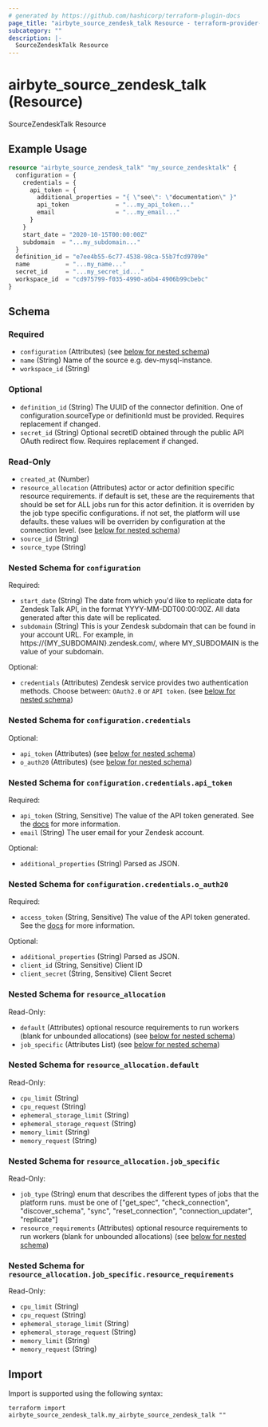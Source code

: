 ```yaml
---
# generated by https://github.com/hashicorp/terraform-plugin-docs
page_title: "airbyte_source_zendesk_talk Resource - terraform-provider-airbyte"
subcategory: ""
description: |-
  SourceZendeskTalk Resource
---
```


# airbyte_source_zendesk_talk (Resource)

SourceZendeskTalk Resource

## Example Usage

```terraform
resource "airbyte_source_zendesk_talk" "my_source_zendesktalk" {
  configuration = {
    credentials = {
      api_token = {
        additional_properties = "{ \"see\": \"documentation\" }"
        api_token             = "...my_api_token..."
        email                 = "...my_email..."
      }
    }
    start_date = "2020-10-15T00:00:00Z"
    subdomain  = "...my_subdomain..."
  }
  definition_id = "e7ee4b55-6c77-4538-98ca-55b7fcd9709e"
  name          = "...my_name..."
  secret_id     = "...my_secret_id..."
  workspace_id  = "cd975799-f035-4990-a6b4-4906b99cbebc"
}
```

<!-- schema generated by tfplugindocs -->
## Schema

### Required

- `configuration` (Attributes) (see [below for nested schema](#nestedatt--configuration))
- `name` (String) Name of the source e.g. dev-mysql-instance.
- `workspace_id` (String)

### Optional

- `definition_id` (String) The UUID of the connector definition. One of configuration.sourceType or definitionId must be provided. Requires replacement if changed.
- `secret_id` (String) Optional secretID obtained through the public API OAuth redirect flow. Requires replacement if changed.

### Read-Only

- `created_at` (Number)
- `resource_allocation` (Attributes) actor or actor definition specific resource requirements. if default is set, these are the requirements that should be set for ALL jobs run for this actor definition. it is overriden by the job type specific configurations. if not set, the platform will use defaults. these values will be overriden by configuration at the connection level. (see [below for nested schema](#nestedatt--resource_allocation))
- `source_id` (String)
- `source_type` (String)

<a id="nestedatt--configuration"></a>
### Nested Schema for `configuration`

Required:

- `start_date` (String) The date from which you'd like to replicate data for Zendesk Talk API, in the format YYYY-MM-DDT00:00:00Z. All data generated after this date will be replicated.
- `subdomain` (String) This is your Zendesk subdomain that can be found in your account URL. For example, in https://{MY_SUBDOMAIN}.zendesk.com/, where MY_SUBDOMAIN is the value of your subdomain.

Optional:

- `credentials` (Attributes) Zendesk service provides two authentication methods. Choose between: `OAuth2.0` or `API token`. (see [below for nested schema](#nestedatt--configuration--credentials))

<a id="nestedatt--configuration--credentials"></a>
### Nested Schema for `configuration.credentials`

Optional:

- `api_token` (Attributes) (see [below for nested schema](#nestedatt--configuration--credentials--api_token))
- `o_auth20` (Attributes) (see [below for nested schema](#nestedatt--configuration--credentials--o_auth20))

<a id="nestedatt--configuration--credentials--api_token"></a>
### Nested Schema for `configuration.credentials.api_token`

Required:

- `api_token` (String, Sensitive) The value of the API token generated. See the <a href="https://docs.airbyte.com/integrations/sources/zendesk-talk">docs</a> for more information.
- `email` (String) The user email for your Zendesk account.

Optional:

- `additional_properties` (String) Parsed as JSON.


<a id="nestedatt--configuration--credentials--o_auth20"></a>
### Nested Schema for `configuration.credentials.o_auth20`

Required:

- `access_token` (String, Sensitive) The value of the API token generated. See the <a href="https://docs.airbyte.com/integrations/sources/zendesk-talk">docs</a> for more information.

Optional:

- `additional_properties` (String) Parsed as JSON.
- `client_id` (String, Sensitive) Client ID
- `client_secret` (String, Sensitive) Client Secret




<a id="nestedatt--resource_allocation"></a>
### Nested Schema for `resource_allocation`

Read-Only:

- `default` (Attributes) optional resource requirements to run workers (blank for unbounded allocations) (see [below for nested schema](#nestedatt--resource_allocation--default))
- `job_specific` (Attributes List) (see [below for nested schema](#nestedatt--resource_allocation--job_specific))

<a id="nestedatt--resource_allocation--default"></a>
### Nested Schema for `resource_allocation.default`

Read-Only:

- `cpu_limit` (String)
- `cpu_request` (String)
- `ephemeral_storage_limit` (String)
- `ephemeral_storage_request` (String)
- `memory_limit` (String)
- `memory_request` (String)


<a id="nestedatt--resource_allocation--job_specific"></a>
### Nested Schema for `resource_allocation.job_specific`

Read-Only:

- `job_type` (String) enum that describes the different types of jobs that the platform runs. must be one of ["get_spec", "check_connection", "discover_schema", "sync", "reset_connection", "connection_updater", "replicate"]
- `resource_requirements` (Attributes) optional resource requirements to run workers (blank for unbounded allocations) (see [below for nested schema](#nestedatt--resource_allocation--job_specific--resource_requirements))

<a id="nestedatt--resource_allocation--job_specific--resource_requirements"></a>
### Nested Schema for `resource_allocation.job_specific.resource_requirements`

Read-Only:

- `cpu_limit` (String)
- `cpu_request` (String)
- `ephemeral_storage_limit` (String)
- `ephemeral_storage_request` (String)
- `memory_limit` (String)
- `memory_request` (String)

## Import

Import is supported using the following syntax:

```shell
terraform import airbyte_source_zendesk_talk.my_airbyte_source_zendesk_talk ""
```
